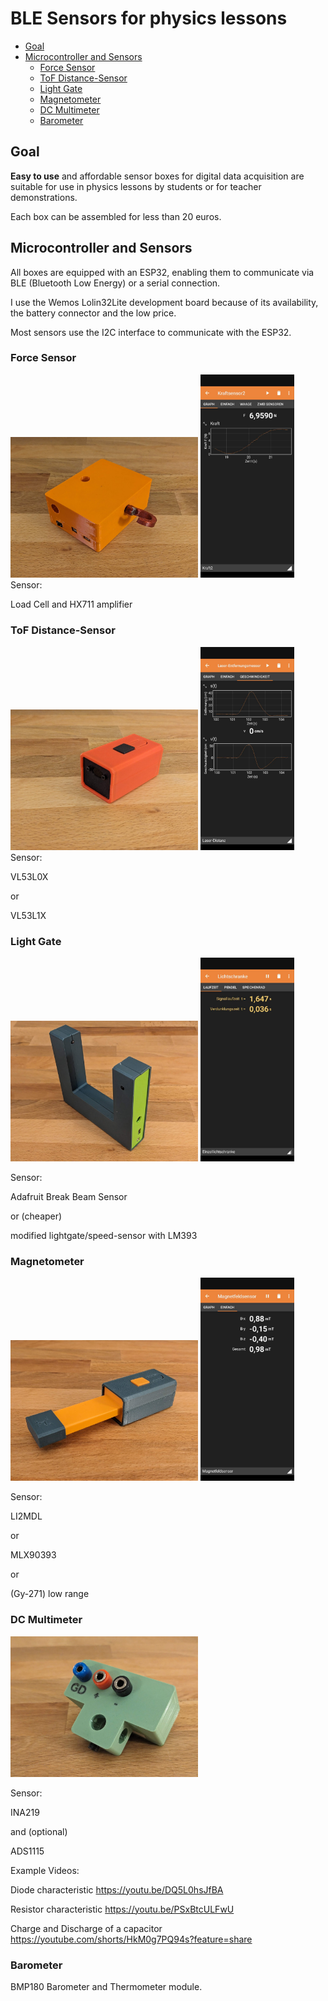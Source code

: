 # BLE Sensors for physics lessons

* [Goal](#goal)
* [Microcontroller and Sensors](#sensors)
   * [Force Sensor](#force)
   * [ToF Distance-Sensor](#tof)
   * [Light Gate](#gate)
   * [Magnetometer](#magnet)
   * [DC Multimeter](#multimeter)
   * [Barometer](#barometer) 
     
   
## Goal <a name="goal"></a>

**Easy to use** and affordable sensor boxes for digital data acquisition are suitable for use in physics lessons by students or for teacher demonstrations.

Each box can be assembled for less than 20 euros.

## Microcontroller and Sensors <a name="sensors"></a>

All boxes are equipped with an ESP32, enabling them to communicate via BLE (Bluetooth Low Energy) or a serial connection.

I use the Wemos Lolin32Lite development board because of its availability, the battery connector and the low price.

Most sensors use the I2C interface to communicate with the ESP32.

### Force Sensor <a name="force"></a>
<img src="https://github.com/HeiLaut/ble-physics-sensors/blob/main/Force%20Sensor/Pictures/Sensor.jpg" width="300">
<img src="https://github.com/HeiLaut/ble-physics-sensors/blob/main/Force%20Sensor/Pictures/phyphox.jpg" width="150">
Sensor:

Load Cell and HX711 amplifier

### ToF Distance-Sensor <a name="tof"></a>
<img src="https://github.com/HeiLaut/ble-physics-sensors/blob/main/Laser%20Distance%20Sensor/Pictures/Sensor.jpg" width="300">
<img src="https://github.com/HeiLaut/ble-physics-sensors/blob/main/Laser%20Distance%20Sensor/Pictures/phyphox.jpg" width="150">
Sensor:

VL53L0X

or

VL53L1X

### Light Gate <a name="gate"></a>

<img src="https://github.com/HeiLaut/ble-physics-sensors/blob/main/Light%20Gate/Pictures/Sensor.jpg" width="300">
<img src="https://github.com/HeiLaut/ble-physics-sensors/blob/main/Light%20Gate/Pictures/phyphox.jpg" width="150">


Sensor:

Adafruit Break Beam Sensor 

or (cheaper)

modified lightgate/speed-sensor with LM393

### Magnetometer <a name="magnet"></a>
<img src="https://github.com/HeiLaut/ble-physics-sensors/blob/main/Magnetometer/Pictures/Sensor.jpg" width="300">
<img src="https://github.com/HeiLaut/ble-physics-sensors/blob/main/Magnetometer/Pictures/phyphox.jpg" width="150">


Sensor:

LI2MDL

or

MLX90393

or

(Gy-271) low range 

### DC Multimeter <a name="multimeter"></a>

<img src="https://github.com/HeiLaut/ble-physics-sensors/blob/main/Multimeter/Pictures/Sensor.jpg" width="300">

Sensor:

INA219

and (optional)

ADS1115

Example Videos:

Diode characteristic https://youtu.be/DQ5L0hsJfBA

Resistor characteristic https://youtu.be/PSxBtcULFwU

Charge and Discharge of a capacitor https://youtube.com/shorts/HkM0g7PQ94s?feature=share


### Barometer <a name="barometer"></a>

BMP180 Barometer and Thermometer module. 
